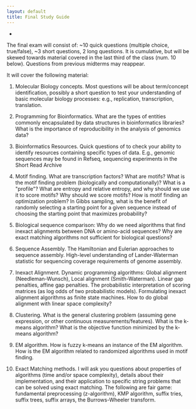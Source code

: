 ```yaml
---
layout: default
title: Final Study Guide
---
```

-
The final exam will consist of: ~10 quick questions (multiple choice, true/false), ~3 short questions, 2 long questions. It is cumulative, but will be skewed towards
material covered in the last third of the class (num. 10 below). Questions from previous midterms may reappear.

It will cover the following material:

1.	Molecular Biology concepts. Most questions will be about term/concept identification, possibly a short question to
test your understanding of basic molecular biology processes: e.g., replication, transcription, translation.  

2. Programming for Bioinformatics. What are the types of entities commonly encapsulated by data
structures in bioinformatics libraries? What is the importance of reproducibility in the analysis of
genomics data?

3.	Bioinformatics Resources. Quick questions of to check your ability to identify resources containing specific types of data. E.g., genomic sequences
may be found in Refseq, sequencing experiments in the Short Read Archive  

4. Motif finding. What are transcription factors? What are motifs? What is the motif finding problem (biologically and computationally)? What is a "profile"? What are entropy and relative entropy, and why should we use it to score motifs? Why should we score motifs? How is motif finding an optimization problem?  In Gibbs sampling, what is the benefit of randomly selecting a starting point for a given sequence instead of choosing the starting point that maximizes probability?  

5.	Biological sequence comparison: Why do we need algorithms that find inexact alignments between DNA or amino-acid sequences? Why are exact matching algorithms not sufficient for biological questions?

6.	Sequence Assembly. The Hamiltonian and Eulerian approaches to sequence assembly. High-level understanding of Lander-Waterman statistic for sequencing coverage requirements of genome assembly.    

7.	Inexact Alignment. Dynamic programming algorithms: Global alignment (Needleman-Wunsch), Local alignment (Smith-Waterman). Linear gap penalties, affine gap penalties. The probabilistic
interpretation of scoring matrices (as log odds of two probabilistic models). Formulating inexact alignment algorithms as finite state machines. How to do global alignment with linear space complexity?  

8.   Clustering. What is the general clustering problem (assuming gene expression, or other continuous measurements/features). What is the k-means algorithm? What is the objective function minimized by the k-means algorithm?

9. EM algorithm. How is fuzzy k-means an instance of the EM algorithm. How is the EM algorithm related to randomized algorithms used in motif finding.

10.	Exact Matching methods. I will ask you questions about properties of algorithms (time and/or space complexity), details about their implementation, and their application to specific string problems that can be solved using exact matching. The following are fair game: fundamental preprocessing (z-algorithm), KMP algorithm, suffix tries, suffix trees, suffix arrays, the Burrows-Wheeler transform.
